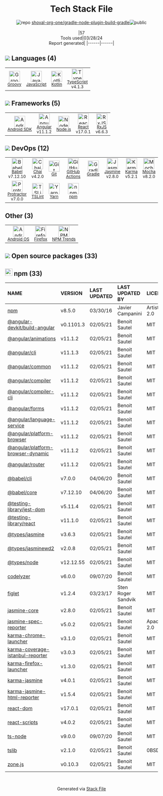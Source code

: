 <!--
&lt;--- Readme.md Snippet without images Start ---&gt;
## Tech Stack
shoval-org-one/gradle-node-plugin-build-gradle is built on the following main stack:

- [Groovy](https://groovy-lang.org/) – Languages
- [JavaScript](https://developer.mozilla.org/en-US/docs/Web/JavaScript) – Languages
- [Kotlin](https://kotlinlang.org/) – Languages
- [TypeScript](http://www.typescriptlang.org) – Languages
- [Android SDK](http://developer.android.com) – Frameworks (Full Stack)
- [Angular](https://angular.io) – Javascript MVC Frameworks
- [Node.js](http://nodejs.org/) – Frameworks (Full Stack)
- [React](https://reactjs.org/) – Javascript UI Libraries
- [RxJS](http://reactivex.io/rxjs/) – Concurrency Frameworks
- [Babel](http://babeljs.io/) – JavaScript Compilers
- [Chai](http://chaijs.com/) – Javascript Testing Framework
- [GitHub Actions](https://github.com/features/actions) – Continuous Integration
- [Gradle](https://www.gradle.org/) – Java Build Tools
- [Jasmine](http://jasmine.github.io/) – Javascript Testing Framework
- [Karma](http://karma-runner.github.io/) – Browser Testing
- [Mocha](http://mochajs.org/) – Javascript Testing Framework
- [Protractor](http://angular.github.io/protractor) – Javascript Testing Framework
- [TSLint](https://github.com/palantir/tslint) – Code Review
- [Yarn](https://yarnpkg.com/) – Front End Package Manager
- [Android OS](https://www.android.com) – Operating Systems
- [Firefox](https://www.mozilla.org/en-US/firefox/) – Web Browser

Full tech stack [here](/techstack.md)

&lt;--- Readme.md Snippet without images End ---&gt;

&lt;--- Readme.md Snippet with images Start ---&gt;
## Tech Stack
shoval-org-one/gradle-node-plugin-build-gradle is built on the following main stack:

- <img width='25' height='25' src='https://img.stackshare.io/service/997/default_7ff5fcd857f42ad25149f659693d8930bffddf14.png' alt='Groovy'/> [Groovy](https://groovy-lang.org/) – Languages
- <img width='25' height='25' src='https://img.stackshare.io/service/1209/javascript.jpeg' alt='JavaScript'/> [JavaScript](https://developer.mozilla.org/en-US/docs/Web/JavaScript) – Languages
- <img width='25' height='25' src='https://img.stackshare.io/service/3750/pCfEzr6L.png' alt='Kotlin'/> [Kotlin](https://kotlinlang.org/) – Languages
- <img width='25' height='25' src='https://img.stackshare.io/service/1612/bynNY5dJ.jpg' alt='TypeScript'/> [TypeScript](http://www.typescriptlang.org) – Languages
- <img width='25' height='25' src='https://img.stackshare.io/service/1010/m8jf0po4imu8t5eemjdd.png' alt='Android SDK'/> [Android SDK](http://developer.android.com) – Frameworks (Full Stack)
- <img width='25' height='25' src='https://img.stackshare.io/service/3745/cb8U-gL6_400x400.jpg' alt='Angular'/> [Angular](https://angular.io) – Javascript MVC Frameworks
- <img width='25' height='25' src='https://img.stackshare.io/service/1011/n1JRsFeB_400x400.png' alt='Node.js'/> [Node.js](http://nodejs.org/) – Frameworks (Full Stack)
- <img width='25' height='25' src='https://img.stackshare.io/service/1020/OYIaJ1KK.png' alt='React'/> [React](https://reactjs.org/) – Javascript UI Libraries
- <img width='25' height='25' src='https://img.stackshare.io/service/1796/984368.png' alt='RxJS'/> [RxJS](http://reactivex.io/rxjs/) – Concurrency Frameworks
- <img width='25' height='25' src='https://img.stackshare.io/service/2739/-1wfGjNw.png' alt='Babel'/> [Babel](http://babeljs.io/) – JavaScript Compilers
- <img width='25' height='25' src='https://img.stackshare.io/service/1725/chai.png' alt='Chai'/> [Chai](http://chaijs.com/) – Javascript Testing Framework
- <img width='25' height='25' src='https://img.stackshare.io/service/11563/actions.png' alt='GitHub Actions'/> [GitHub Actions](https://github.com/features/actions) – Continuous Integration
- <img width='25' height='25' src='https://img.stackshare.io/service/975/gradlephant-social-black-bg.png' alt='Gradle'/> [Gradle](https://www.gradle.org/) – Java Build Tools
- <img width='25' height='25' src='https://img.stackshare.io/service/831/7c0b595409af531b9cdeb07f8c513e8b.png' alt='Jasmine'/> [Jasmine](http://jasmine.github.io/) – Javascript Testing Framework
- <img width='25' height='25' src='https://img.stackshare.io/service/1420/TidYGd6a.png' alt='Karma'/> [Karma](http://karma-runner.github.io/) – Browser Testing
- <img width='25' height='25' src='https://img.stackshare.io/service/832/mocha.png' alt='Mocha'/> [Mocha](http://mochajs.org/) – Javascript Testing Framework
- <img width='25' height='25' src='https://img.stackshare.io/service/1754/protractor-logo1.png' alt='Protractor'/> [Protractor](http://angular.github.io/protractor) – Javascript Testing Framework
- <img width='25' height='25' src='https://img.stackshare.io/service/5561/303157.png' alt='TSLint'/> [TSLint](https://github.com/palantir/tslint) – Code Review
- <img width='25' height='25' src='https://img.stackshare.io/service/5848/44mC-kJ3.jpg' alt='Yarn'/> [Yarn](https://yarnpkg.com/) – Front End Package Manager
- <img width='25' height='25' src='https://img.stackshare.io/service/9586/ZvmtaSXW_400x400.jpg' alt='Android OS'/> [Android OS](https://www.android.com) – Operating Systems
- <img width='25' height='25' src='https://img.stackshare.io/service/8705/768px-Firefox_Logo__2017.svg.png' alt='Firefox'/> [Firefox](https://www.mozilla.org/en-US/firefox/) – Web Browser

Full tech stack [here](/techstack.md)

&lt;--- Readme.md Snippet with images End ---&gt;
-->
<div align="center">

# Tech Stack File
![](https://img.stackshare.io/repo.svg "repo") [shoval-org-one/gradle-node-plugin-build-gradle](https://github.com/shoval-org-one/gradle-node-plugin-build-gradle)![](https://img.stackshare.io/public_badge.svg "public")
<br/><br/>
|57<br/>Tools used|03/28/24 <br/>Report generated|
|------|------|
</div>

## <img src='https://img.stackshare.io/languages.svg'/> Languages (4)
<table><tr>
  <td align='center'>
  <img width='36' height='36' src='https://img.stackshare.io/service/997/default_7ff5fcd857f42ad25149f659693d8930bffddf14.png' alt='Groovy'>
  <br>
  <sub><a href="https://groovy-lang.org/">Groovy</a></sub>
  <br>
  <sub></sub>
</td>

<td align='center'>
  <img width='36' height='36' src='https://img.stackshare.io/service/1209/javascript.jpeg' alt='JavaScript'>
  <br>
  <sub><a href="https://developer.mozilla.org/en-US/docs/Web/JavaScript">JavaScript</a></sub>
  <br>
  <sub></sub>
</td>

<td align='center'>
  <img width='36' height='36' src='https://img.stackshare.io/service/3750/pCfEzr6L.png' alt='Kotlin'>
  <br>
  <sub><a href="https://kotlinlang.org/">Kotlin</a></sub>
  <br>
  <sub></sub>
</td>

<td align='center'>
  <img width='36' height='36' src='https://img.stackshare.io/service/1612/bynNY5dJ.jpg' alt='TypeScript'>
  <br>
  <sub><a href="http://www.typescriptlang.org">TypeScript</a></sub>
  <br>
  <sub>v4.1.3</sub>
</td>

</tr>
</table>

## <img src='https://img.stackshare.io/frameworks.svg'/> Frameworks (5)
<table><tr>
  <td align='center'>
  <img width='36' height='36' src='https://img.stackshare.io/service/1010/m8jf0po4imu8t5eemjdd.png' alt='Android SDK'>
  <br>
  <sub><a href="http://developer.android.com">Android SDK</a></sub>
  <br>
  <sub></sub>
</td>

<td align='center'>
  <img width='36' height='36' src='https://img.stackshare.io/service/3745/cb8U-gL6_400x400.jpg' alt='Angular'>
  <br>
  <sub><a href="https://angular.io">Angular</a></sub>
  <br>
  <sub>v11.1.2</sub>
</td>

<td align='center'>
  <img width='36' height='36' src='https://img.stackshare.io/service/1011/n1JRsFeB_400x400.png' alt='Node.js'>
  <br>
  <sub><a href="http://nodejs.org/">Node.js</a></sub>
  <br>
  <sub></sub>
</td>

<td align='center'>
  <img width='36' height='36' src='https://img.stackshare.io/service/1020/OYIaJ1KK.png' alt='React'>
  <br>
  <sub><a href="https://reactjs.org/">React</a></sub>
  <br>
  <sub>v17.0.1</sub>
</td>

<td align='center'>
  <img width='36' height='36' src='https://img.stackshare.io/service/1796/984368.png' alt='RxJS'>
  <br>
  <sub><a href="http://reactivex.io/rxjs/">RxJS</a></sub>
  <br>
  <sub>v6.6.3</sub>
</td>

</tr>
</table>

## <img src='https://img.stackshare.io/devops.svg'/> DevOps (12)
<table><tr>
  <td align='center'>
  <img width='36' height='36' src='https://img.stackshare.io/service/2739/-1wfGjNw.png' alt='Babel'>
  <br>
  <sub><a href="http://babeljs.io/">Babel</a></sub>
  <br>
  <sub>v7.12.10</sub>
</td>

<td align='center'>
  <img width='36' height='36' src='https://img.stackshare.io/service/1725/chai.png' alt='Chai'>
  <br>
  <sub><a href="http://chaijs.com/">Chai</a></sub>
  <br>
  <sub>v4.2.0</sub>
</td>

<td align='center'>
  <img width='36' height='36' src='https://img.stackshare.io/service/1046/git.png' alt='Git'>
  <br>
  <sub><a href="http://git-scm.com/">Git</a></sub>
  <br>
  <sub></sub>
</td>

<td align='center'>
  <img width='36' height='36' src='https://img.stackshare.io/service/11563/actions.png' alt='GitHub Actions'>
  <br>
  <sub><a href="https://github.com/features/actions">GitHub Actions</a></sub>
  <br>
  <sub></sub>
</td>

<td align='center'>
  <img width='36' height='36' src='https://img.stackshare.io/service/975/gradlephant-social-black-bg.png' alt='Gradle'>
  <br>
  <sub><a href="https://www.gradle.org/">Gradle</a></sub>
  <br>
  <sub></sub>
</td>

<td align='center'>
  <img width='36' height='36' src='https://img.stackshare.io/service/831/7c0b595409af531b9cdeb07f8c513e8b.png' alt='Jasmine'>
  <br>
  <sub><a href="http://jasmine.github.io/">Jasmine</a></sub>
  <br>
  <sub>v2.8.0</sub>
</td>

<td align='center'>
  <img width='36' height='36' src='https://img.stackshare.io/service/1420/TidYGd6a.png' alt='Karma'>
  <br>
  <sub><a href="http://karma-runner.github.io/">Karma</a></sub>
  <br>
  <sub>v5.2.1</sub>
</td>

<td align='center'>
  <img width='36' height='36' src='https://img.stackshare.io/service/832/mocha.png' alt='Mocha'>
  <br>
  <sub><a href="http://mochajs.org/">Mocha</a></sub>
  <br>
  <sub>v8.2.0</sub>
</td>

</tr>
<tr>
  <td align='center'>
  <img width='36' height='36' src='https://img.stackshare.io/service/1754/protractor-logo1.png' alt='Protractor'>
  <br>
  <sub><a href="http://angular.github.io/protractor">Protractor</a></sub>
  <br>
  <sub>v7.0.0</sub>
</td>

<td align='center'>
  <img width='36' height='36' src='https://img.stackshare.io/service/5561/303157.png' alt='TSLint'>
  <br>
  <sub><a href="https://github.com/palantir/tslint">TSLint</a></sub>
  <br>
  <sub></sub>
</td>

<td align='center'>
  <img width='36' height='36' src='https://img.stackshare.io/service/5848/44mC-kJ3.jpg' alt='Yarn'>
  <br>
  <sub><a href="https://yarnpkg.com/">Yarn</a></sub>
  <br>
  <sub></sub>
</td>

<td align='center'>
  <img width='36' height='36' src='https://img.stackshare.io/service/1120/lejvzrnlpb308aftn31u.png' alt='npm'>
  <br>
  <sub><a href="https://www.npmjs.com/">npm</a></sub>
  <br>
  <sub></sub>
</td>

</tr>
</table>

## Other (3)
<table><tr>
  <td align='center'>
  <img width='36' height='36' src='https://img.stackshare.io/service/9586/ZvmtaSXW_400x400.jpg' alt='Android OS'>
  <br>
  <sub><a href="https://www.android.com">Android OS</a></sub>
  <br>
  <sub></sub>
</td>

<td align='center'>
  <img width='36' height='36' src='https://img.stackshare.io/service/8705/768px-Firefox_Logo__2017.svg.png' alt='Firefox'>
  <br>
  <sub><a href="https://www.mozilla.org/en-US/firefox/">Firefox</a></sub>
  <br>
  <sub></sub>
</td>

<td align='center'>
  <img width='36' height='36' src='https://img.stackshare.io/service/12294/empty-logo-square.png' alt='NPM Trends'>
  <br>
  <sub><a href="https://www.npmtrends.com/">NPM Trends</a></sub>
  <br>
  <sub></sub>
</td>

</tr>
</table>


## <img src='https://img.stackshare.io/group.svg' /> Open source packages (33)</h2>

## <img width='24' height='24' src='https://img.stackshare.io/service/1120/lejvzrnlpb308aftn31u.png'/> npm (33)

|NAME|VERSION|LAST UPDATED|LAST UPDATED BY|LICENSE|VULNERABILITIES|
|:------|:------|:------|:------|:------|:------|
|[npm](https://www.npmjs.com/npm)|v8.5.0|03/30/16|Javier Campanini |Artistic-2.0|[CVE-2022-29244](https://github.com/advisories/GHSA-hj9c-8jmm-8c52) (High)|
|[@angular-devkit/build-angular](https://www.npmjs.com/@angular-devkit/build-angular)|v0.1101.3|02/05/21|Benoit Sautel |MIT|N/A|
|[@angular/animations](https://www.npmjs.com/@angular/animations)|v11.1.2|02/05/21|Benoit Sautel |MIT|N/A|
|[@angular/cli](https://www.npmjs.com/@angular/cli)|v11.1.3|02/05/21|Benoit Sautel |MIT|N/A|
|[@angular/common](https://www.npmjs.com/@angular/common)|v11.1.2|02/05/21|Benoit Sautel |MIT|N/A|
|[@angular/compiler](https://www.npmjs.com/@angular/compiler)|v11.1.2|02/05/21|Benoit Sautel |MIT|N/A|
|[@angular/compiler-cli](https://www.npmjs.com/@angular/compiler-cli)|v11.1.2|02/05/21|Benoit Sautel |MIT|N/A|
|[@angular/forms](https://www.npmjs.com/@angular/forms)|v11.1.2|02/05/21|Benoit Sautel |MIT|N/A|
|[@angular/language-service](https://www.npmjs.com/@angular/language-service)|v11.1.2|02/05/21|Benoit Sautel |MIT|N/A|
|[@angular/platform-browser](https://www.npmjs.com/@angular/platform-browser)|v11.1.2|02/05/21|Benoit Sautel |MIT|N/A|
|[@angular/platform-browser-dynamic](https://www.npmjs.com/@angular/platform-browser-dynamic)|v11.1.2|02/05/21|Benoit Sautel |MIT|N/A|
|[@angular/router](https://www.npmjs.com/@angular/router)|v11.1.2|02/05/21|Benoit Sautel |MIT|N/A|
|[@babel/cli](https://www.npmjs.com/@babel/cli)|v7.0.0|04/06/20|Benoit Sautel |MIT|N/A|
|[@babel/core](https://www.npmjs.com/@babel/core)|v7.12.10|04/06/20|Benoit Sautel |MIT|N/A|
|[@testing-library/jest-dom](https://www.npmjs.com/@testing-library/jest-dom)|v5.11.4|02/05/21|Benoit Sautel |MIT|N/A|
|[@testing-library/react](https://www.npmjs.com/@testing-library/react)|v11.1.0|02/05/21|Benoit Sautel |MIT|N/A|
|[@types/jasmine](https://www.npmjs.com/@types/jasmine)|v3.6.3|02/05/21|Benoit Sautel |MIT|N/A|
|[@types/jasminewd2](https://www.npmjs.com/@types/jasminewd2)|v2.0.8|02/05/21|Benoit Sautel |MIT|N/A|
|[@types/node](https://www.npmjs.com/@types/node)|v12.12.55|02/05/21|Benoit Sautel |MIT|N/A|
|[codelyzer](https://www.npmjs.com/codelyzer)|v6.0.0|09/07/20|Benoit Sautel |MIT|N/A|
|[figlet](https://www.npmjs.com/figlet)|v1.2.4|03/23/17|Sten Roger Sandvik |MIT|N/A|
|[jasmine-core](https://www.npmjs.com/jasmine-core)|v2.8.0|02/05/21|Benoit Sautel |MIT|N/A|
|[jasmine-spec-reporter](https://www.npmjs.com/jasmine-spec-reporter)|v5.0.2|02/05/21|Benoit Sautel |Apache-2.0|N/A|
|[karma-chrome-launcher](https://www.npmjs.com/karma-chrome-launcher)|v3.1.0|02/05/21|Benoit Sautel |MIT|N/A|
|[karma-coverage-istanbul-reporter](https://www.npmjs.com/karma-coverage-istanbul-reporter)|v3.0.3|02/05/21|Benoit Sautel |MIT|N/A|
|[karma-firefox-launcher](https://www.npmjs.com/karma-firefox-launcher)|v1.3.0|02/05/21|Benoit Sautel |MIT|N/A|
|[karma-jasmine](https://www.npmjs.com/karma-jasmine)|v4.0.1|02/05/21|Benoit Sautel |MIT|N/A|
|[karma-jasmine-html-reporter](https://www.npmjs.com/karma-jasmine-html-reporter)|v1.5.4|02/05/21|Benoit Sautel |MIT|N/A|
|[react-dom](https://www.npmjs.com/react-dom)|v17.0.1|02/05/21|Benoit Sautel |MIT|N/A|
|[react-scripts](https://www.npmjs.com/react-scripts)|v4.0.2|02/05/21|Benoit Sautel |MIT|N/A|
|[ts-node](https://www.npmjs.com/ts-node)|v9.0.0|09/07/20|Benoit Sautel |MIT|N/A|
|[tslib](https://www.npmjs.com/tslib)|v2.1.0|02/05/21|Benoit Sautel |0BSD|N/A|
|[zone.js](https://www.npmjs.com/zone.js)|v0.10.3|02/05/21|Benoit Sautel |MIT|N/A|

<br/>
<div align='center'>

Generated via [Stack File](https://github.com/marketplace/stack-file)
